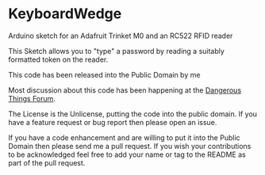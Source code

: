 # KeyboardWedge
Arduino sketch for an Adafruit Trinket M0 and an RC522 RFID reader

This Sketch allows you to "type" a password by reading a suitably formatted token on the reader.

This code has been released into the Public Domain by me

Most discussion about this code has been happening at the [Dangerous Things Forum](https://forum.dangerousthings.com/t/improved-keyboard-wedge/12642).  

The License is the Unlicense, putting the code into the public domain.  If you have a feature request or bug report then please open an issue.

If you have a code enhancement and are willing to put it into the Public Domain then please send me a pull request.  If you wish your contributions to be acknowledged feel free to add your name or tag to the README as part of the pull request.
